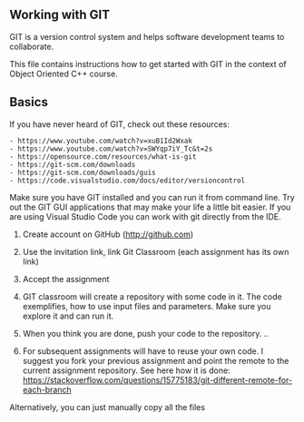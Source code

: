 ## Working with GIT
GIT is a version control system and helps software development teams to collaborate. 

This file contains instructions how to get started with GIT in the context of Object Oriented C++ course.

## Basics
If you have never heard of GIT, check out these resources:
	
	- https://www.youtube.com/watch?v=xuB1Id2Wxak
	- https://www.youtube.com/watch?v=SWYqp7iY_Tc&t=2s
	- https://opensource.com/resources/what-is-git
	- https://git-scm.com/downloads
	- https://git-scm.com/downloads/guis
	- https://code.visualstudio.com/docs/editor/versioncontrol

Make sure you have GIT installed and you can run it from command line. Try out the GIT GUI applications that may make your life a little bit easier. If you are using Visual Studio Code you can work with git directly from the IDE.





1. Create account on GitHub (http://github.com)

2. Use the invitation link, link Git Classroom (each assignment has its own link)

3. Accept the assignment

4. GIT classroom will create a repository with some code in it. The code exemplifies, how to use input files and parameters. Make sure you explore it and can run it.

5. When you think you are done, push your code to the repository.
..

6. For subsequent assignments will have to reuse your own code. I suggest you fork your previous assignment and point the remote to the current assignment repository. See here how it is done: https://stackoverflow.com/questions/15775183/git-different-remote-for-each-branch

Alternatively, you can just manually copy all the files

 